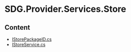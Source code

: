 # SDG.Provider.Services.Store
## Content
- [IStorePackageID.cs](IStorePackageID.cs)
- [IStoreService.cs](IStoreService.cs)
